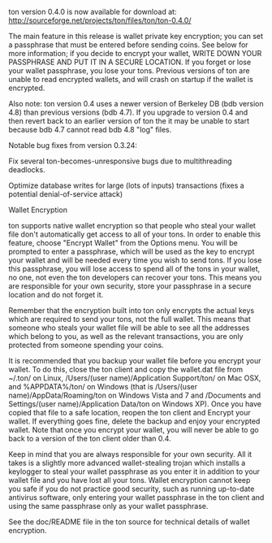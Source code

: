 ton version 0.4.0 is now available for download at:
http://sourceforge.net/projects/ton/files/ton/ton-0.4.0/

The main feature in this release is wallet private key encryption;
you can set a passphrase that must be entered before sending coins.
See below for more information; if you decide to encrypt your wallet,
WRITE DOWN YOUR PASSPHRASE AND PUT IT IN A SECURE LOCATION. If you
forget or lose your wallet passphrase, you lose your tons.
Previous versions of ton are unable to read encrypted wallets,
and will crash on startup if the wallet is encrypted.

Also note: ton version 0.4 uses a newer version of Berkeley DB
(bdb version 4.8) than previous versions (bdb 4.7). If you upgrade
to version 0.4 and then revert back to an earlier version of ton
the it may be unable to start because bdb 4.7 cannot read bdb 4.8
"log" files.


Notable bug fixes from version 0.3.24:

Fix several ton-becomes-unresponsive bugs due to multithreading
deadlocks.

Optimize database writes for large (lots of inputs) transactions
(fixes a potential denial-of-service attack)


Wallet Encryption

ton supports native wallet encryption so that people who steal your
wallet file don't automatically get access to all of your tons.
In order to enable this feature, choose "Encrypt Wallet" from the
Options menu.  You will be prompted to enter a passphrase, which
will be used as the key to encrypt your wallet and will be needed
every time you wish to send tons.  If you lose this passphrase,
you will lose access to spend all of the tons in your wallet,
no one, not even the ton developers can recover your tons.
This means you are responsible for your own security, store your
passphrase in a secure location and do not forget it.

Remember that the encryption built into ton only encrypts the
actual keys which are required to send your tons, not the full
wallet.  This means that someone who steals your wallet file will
be able to see all the addresses which belong to you, as well as the
relevant transactions, you are only protected from someone spending
your coins.

It is recommended that you backup your wallet file before you
encrypt your wallet.  To do this, close the ton client and
copy the wallet.dat file from ~/.ton/ on Linux, /Users/(user
name)/Application Support/ton/ on Mac OSX, and %APPDATA%/ton/
on Windows (that is /Users/(user name)/AppData/Roaming/ton on
Windows Vista and 7 and /Documents and Settings/(user name)/Application
Data/ton on Windows XP).  Once you have copied that file to a
safe location, reopen the ton client and Encrypt your wallet.
If everything goes fine, delete the backup and enjoy your encrypted
wallet.  Note that once you encrypt your wallet, you will never be
able to go back to a version of the ton client older than 0.4.

Keep in mind that you are always responsible for your own security.
All it takes is a slightly more advanced wallet-stealing trojan which
installs a keylogger to steal your wallet passphrase as you enter it
in addition to your wallet file and you have lost all your tons.
Wallet encryption cannot keep you safe if you do not practice
good security, such as running up-to-date antivirus software, only
entering your wallet passphrase in the ton client and using the
same passphrase only as your wallet passphrase.

See the doc/README file in the ton source for technical details
of wallet encryption.
